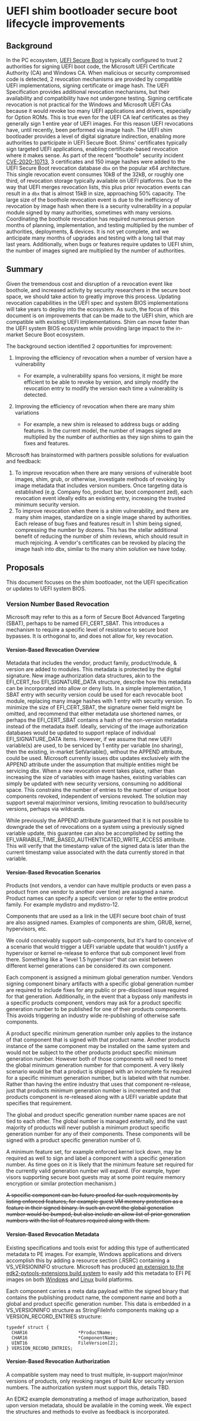 

# UEFI shim bootloader secure boot lifecycle improvements
## Background
In the PC ecosystem, [UEFI Secure Boot](https://docs.microsoft.com/en-us/windows-hardware/design/device-experiences/oem-secure-boot) is typically configured to trust 2 authorities for signing UEFI boot code, the Microsoft UEFI Certificate Authority (CA) and Windows CA. When malicious or security compromised code is detected, 2 revocation mechanisms are provided by compatible UEFI implementations, signing certificate or image hash. The UEFI Specification provides additional revocation mechanisms, but their availability and compatibility have not undergone testing.
Signing certificate revocation is not practical for the Windows and Microsoft UEFI CAs because it would revoke too many UEFI applications and drivers, especially for Option ROMs. This is true even for the UEFI CA leaf certificates as they generally sign 1 entire year of UEFI images. For this reason UEFI revocations have, until recently, been performed via image hash.
The UEFI shim bootloader provides a level of digital signature indirection, enabling more authorities to participate in UEFI Secure Boot. Shims' certificates typically sign targeted UEFI applications, enabling certificate-based revocation where it makes sense.
As part of the recent "boothole" security incident [CVE-2020-10713](https://nvd.nist.gov/vuln/detail/CVE-2020-10713), 3 certificates and 150 image hashes were added to the UEFI Secure Boot revocation database `dbx` on the popular x64 architecture. This single revocation event consumes 10kB of the 32kB, or roughly one third, of revocation storage typically available on UEFI platforms. Due to the way that UEFI merges revocation lists, this plus prior revocation events can result in a `dbx` that is almost 15kB in size, approaching 50% capacity.
The large size of the boothole revocation event is due to the inefficiency of revocation by image hash when there is a security vulnerability in a popular module signed by many authorities, sometimes with many versions.
Coordinating the boothole revocation has required numerous person months of planning, implementation, and testing multiplied by the number of authorities, deployments, & devices. It is not yet complete, and we anticipate many months of upgrades and testing with a long tail that may last years.
Additionally, when bugs or features require updates to UEFI shim, the number of images signed are multiplied by the number of authorities.

## Summary
Given the tremendous cost and disruption of a revocation event like boothole, and increased activity by security researchers in the secure boot space, we should take action to greatly improve this process. Updating revocation capabilities in the UEFI spec and system BIOS implementations will take years to deploy into the ecosystem. As such, the focus of this document is on improvements that can be made to the UEFI shim, which are compatible with existing UEFI implementations. Shim can move faster than the UEFI system BIOS ecosystem while providing large impact to the in-market Secure Boot ecosystem.

The background section identified 2 opportunities for improvement:

1. Improving the efficiency of revocation when a number of version have a vulnerability
  
   * For example, a vulnerability spans foo versions, it might be more efficient to be able to revoke by version, and simply modify the revocation entry to modify the version each time a vulnerablity is detected.
2. Improving the efficiency of revocation when there are many shim variations
  
   * For example, a new shim is released to address bugs or adding features. In the current model, the number of images signed are multiplied by the number of authorities as they sign shims to gain the fixes and features.

Microsoft has brainstormed with partners possible solutions for evaluation and feedback:

1. To improve revocation when there are many versions of vulnerable boot images, shim, grub, or otherwise, investigate methods of revoking by image metadata that includes version numbers. Once targeting data is established (e.g. Company foo, product bar, boot component zed), each revocation event ideally edits an existing entry, increasing the trusted minimum security version.
2. To improve revocation when there is a shim vulnerability, and there are many shim images, standardize on a single image shared by authorities. Each release of bug fixes and features result in 1 shim being signed, compressing the number by dozens. This has the stellar additional benefit of reducing the number of shim reviews, which should result in much rejoicing. A vendor's certificates can be revoked by placing the image hash into dbx, similar to the many shim solution we have today.

## Proposals
This document focuses on the shim bootloader, not the UEFI specification or updates to UEFI system BIOS.

### Version Number Based Revocation
Microsoft may refer to this as a form of Secure Boot Advanced Targeting (SBAT), perhaps to be named EFI_CERT_SBAT. This introduces a mechanism to require a
specific level of resistance to secure boot bypasses. It is orthogonal to, and does not allow for, key revocation.

#### Version-Based Revocation Overview
Metadata that includes the vendor, product family, product/module, & version are added to modules. This metadata is protected by the digital signature. New image authorization data structures, akin to the EFI_CERT_foo EFI_SIGNATURE_DATA structure, describe how this metadata can be incorporated into allow or deny lists. In a simple implementation, 1 SBAT entry with security version could be used for each revocable boot module, replacing many image hashes with 1 entry with security version. To minimize the size of EFI_CERT_SBAT, the signature owner field might be omitted, and recommend that either metadata use shortened names, or perhaps the EFI_CERT_SBAT contains a hash of the non-version metadata instead of the metadata itself.
Ideally, servicing of the image authorization databases would be updated to support replace of individual EFI_SIGNATURE_DATA items. However, if we assume that new UEFI variable(s) are used, to be serviced by 1 entity per variable (no sharing), then the existing, in-market SetVariable(), without the APPEND attribute, could be used. Microsoft currently issues dbx updates exclusively with the APPEND attribute under the assumption that multiple entities might be servicing dbx. When a new revocation event takes place, rather than increasing the size of variables with image hashes, existing variables can simply be updated with new security versions, consuming no additional space. This constrains the number of entries to the number of unique boot components revoked, independent of versions revoked. The solution may support several major/minor versions, limiting revocation to build/security versions, perhaps via wildcards.

While previously the APPEND attribute guaranteed that it is not possible to downgrade the set of revocations on a system using a previously signed variable update, this guarantee can also be accomplished by setting the EFI_VARIABLE_TIME_BASED_AUTHENTICATED_WRITE_ACCESS attribute. This will verify that the
timestamp value of the signed data is later than the current timestamp value associated with the data currently stored in that variable.

#### Version-Based Revocation Scenarios

 Products (not vendors, a vendor can have multiple products or even
pass a product from one vendor to another over time) are assigned a
name. Product names can specify a specifc version or refer to the
entire prodcut family. For example mydistro and mydistro-12.

 Components that are used as a link in the UEFI secure boot chain of
trust are also assigned names. Examples of components are shim, GRUB,
kernel, hypervisors, etc.

 We could conceivably support sub-components, but it's hard to
conceive of a scenario that would trigger a UEFI variable update that
wouldn't justify a hypervisor or kernel re-release to enforce that sub
component level from there. Something like a "level 1.5 hypervisor"
that can exist between different kernel generations can be considered
its own component.

 Each component is assigned a minimum global generation number. Vendors
signing component binary artifacts with a specific global generation
number are required to include fixes for any public or pre-disclosed
issue required for that generation. Additionally, in the event that a
bypass only manifests in a specific products component, vendors may
ask for a product specific generation number to be published for one
of their products components. This avoids triggering an industry wide
re-publishing of otherwise safe components.

 A product specific minimum generation number only applies to the
instance of that component that is signed with that product
name. Another products instance of the same component may be installed
on the same system and would not be subject to the other products
product specific minimum generation number. However both of those
components will need to meet the global minimum generation number for
that component. A very likely scenario would be that a product is
shipped with an incomplete fix required for a specific minimum
generation number, but is labeled with that number. Rather than having
the entire industry that uses that component re-release, just that
products minimum generation number is incremented and that products
component is re-released along with a UEFI variable update that
specifies that requirement.

 The global and product specific generation number name spaces are not
tied to each other. The global number is managed externally, and the
vast majority of products will never publish a minimum product
specific generation number for any of their components. These
components will be signed with a product specific generation number of
0.

 A minimum feature set, for example enforced kernel lock down, may be
required as well to sign and label a component with a specific
generation number. As time goes on it is likely that the minimum
feature set required for the currently valid generation number will
expand. (For example, hyper visors supporting secure boot guests may
at some point require memory encryption or similar protection
mechanism.)

~~A specific component can be future proofed for such requirements by
listing enforced features, for example guest VM memory protection as a
feature in their signed binary. In such an event the global generation
number would be bumped, but also include an allow list of prior
generation numbers with the list of features required along with them.~~

#### Version-Based Revocation Metadata
Existing specifications and tools exist for adding this type of authenticated metadata to PE images. For example, Windows applications and drivers accomplish this by adding a resource section (.RSRC) containing a VS_VERSIONINFO structure. Microsoft has produced [an extension to the edk2-pytools-extensions build system](https://github.com/tianocore/edk2-pytool-extensions/pull/214/files) to easily add this metadata to EFI PE images on both [Windows](https://dev.azure.com/tianocore/edk2-pytool-extensions/_build/results?buildId=12047&view=logs&j=1372d9e0-5cd3-5ef5-5e82-7ce7a218d320&t=807a83c4-d85c-5f7b-2bd5-ab855378aa38)
and [Linux](https://dev.azure.com/tianocore/edk2-pytool-extensions/_build/results?buildId=12046&view=logs&j=ec3a3918-b516-55e3-c6c9-a51bd985c058&t=0fc8d1a9-cd73-59c5-9625-ee1ecb5064e8) build platforms.

 Each component carries a meta data payload within the signed binary
that contains the publishing product name, the component name and both
a global and product specific generation number. This data is embedded
in a VS_VERSIONINFO structure as StringFileInfo components making up a
VERSION_RECORD_ENTRIES structure:

```
typedef struct {
  CHAR16                   *ProductName;
  CHAR16                   *ComponentName;
  UINT16                   FileVersion[2];
} VERSION_RECORD_ENTRIES;
```

#### Version-Based Revocation Authorization
A compatible system may need to trust multiple, in-support major/minor versions of products, only revoking ranges of build &/or security version numbers. The authorization system must support this, details TBD.

An EDK2 example demonstrating a method of image authorization, based upon version metadata, should be available in the coming week. We expect the structures and methods to evolve as feedback is incorporated.
